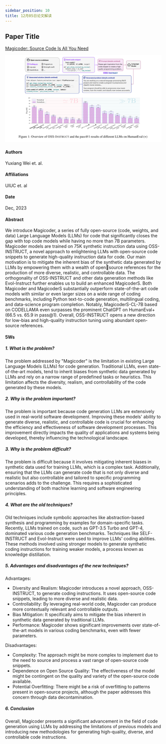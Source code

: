 ```yaml
---
sidebar_position: 10
title: 12月05日论文解读
---
```


## Paper Title
[Magicoder: Source Code Is All You Need](https://github.com/weijiang2023/algmon-kb/blob/main/kb/computer.science/CODER.2312.02120v1.pdf)

![](./20231205/fig.1.png)

#### Authors
Yuxiang Wei et. al.

#### Affiliations
UIUC et. al

#### Date
Dec, 2023

#### Abstract
We introduce Magicoder, a series of fully open-source (code, weights, and data) Large Language Models (LLMs) for code that significantly closes the gap with top code models while having no more than 7B parameters. Magicoder models are trained on 75K synthetic instruction data using OSS-INSTRUCT, a novel approach to enlightening LLMs with open-source code snippets to generate high-quality instruction data for code. Our main motivation is to mitigate the inherent bias of the synthetic data generated by LLMs by empowering them with a wealth of opensource references for the production of more diverse, realistic, and controllable data. The orthogonality of OSS-INSTRUCT and other data generation methods like Evol-Instruct further enables us to build an enhanced MagicoderS. Both Magicoder and MagicoderS substantially outperform state-of-the-art code models with similar or even larger sizes on a wide range of coding benchmarks, including Python text-to-code generation, multilingual coding, and data-science program completion. Notably, MagicoderS-CL-7B based on CODELLAMA even surpasses the prominent ChatGPT on HumanEval+ (66.5 vs. 65.9 in pass@1). Overall, OSS-INSTRUCT opens a new direction for low-bias and high-quality instruction tuning using abundant open-source references.

#### 5Ws
##### 1. What is the problem?
The problem addressed by "Magicoder" is the limitation in existing Large Language Models (LLMs) for code generation. Traditional LLMs, even state-of-the-art models, tend to inherit biases from synthetic data generated by LLMs and rely on a narrow range of predefined tasks or heuristics. This limitation affects the diversity, realism, and controllability of the code generated by these models.

##### 2. Why is the problem important?
The problem is important because code generation LLMs are extensively used in real-world software development. Improving these models' ability to generate diverse, realistic, and controllable code is crucial for enhancing the efficiency and effectiveness of software development processes. This improvement directly impacts the quality of applications and systems being developed, thereby influencing the technological landscape.

##### 3. Why is the problem difficult?
The problem is difficult because it involves mitigating inherent biases in synthetic data used for training LLMs, which is a complex task. Additionally, ensuring that the LLMs can generate code that is not only diverse and realistic but also controllable and tailored to specific programming scenarios adds to the challenge. This requires a sophisticated understanding of both machine learning and software engineering principles.

##### 4. What are the old techniques?
Old techniques include symbolic approaches like abstraction-based synthesis and programming by examples for domain-specific tasks. Recently, LLMs trained on code, such as GPT-3.5 Turbo and GPT-4, dominated various code generation benchmarks. Techniques like SELF-INSTRUCT and Evol-Instruct were used to improve LLMs' coding abilities. These methods involved using stronger models to generate synthetic coding instructions for training weaker models, a process known as knowledge distillation.

##### 5. Advantages and disadvantages of the new techniques?
Advantages:
* Diversity and Realism: Magicoder introduces a novel approach, OSS-INSTRUCT, to generate coding instructions. It uses open-source code snippets, leading to more diverse and realistic data.
* Controllability: By leveraging real-world code, Magicoder can produce more contextually relevant and controllable outputs.
* Bias Mitigation: It specifically aims to mitigate the bias inherent in synthetic data generated by traditional LLMs.
* Performance: Magicoder shows significant improvements over state-of-the-art models in various coding benchmarks, even with fewer parameters.

Disadvantages:
* Complexity: The approach might be more complex to implement due to the need to source and process a vast range of open-source code snippets.
* Dependence on Open Source Quality: The effectiveness of the model might be contingent on the quality and variety of the open-source code available.
* Potential Overfitting: There might be a risk of overfitting to patterns present in open-source projects, although the paper addresses this concern through data decontamination.

##### 6. Conclusion
Overall, Magicoder presents a significant advancement in the field of code generation using LLMs by addressing the limitations of previous models and introducing new methodologies for generating high-quality, diverse, and controllable code instructions.